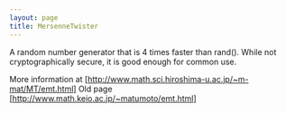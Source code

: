 ```yaml
---
layout: page
title: MersenneTwister
---
```


A random number generator that is 4 times faster than rand().  While not cryptographically secure, it is good enough for common use.

More information at [http://www.math.sci.hiroshima-u.ac.jp/~m-mat/MT/emt.html] Old page [http://www.math.keio.ac.jp/~matumoto/emt.html]

